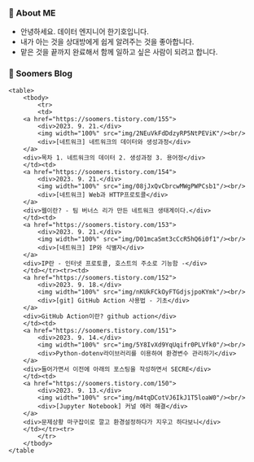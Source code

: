 ### 💬 About ME

- 안녕하세요. 데이터 엔지니어 한기호입니다.
- 내가 아는 것을 상대방에게 쉽게 알려주는 것을 좋아합니다.  
- 맡은 것을 끝까지 완료해서 함께 일하고 싶은 사람이 되려고 합니다.

### 🌱 Soomers Blog



    <table>
        <tbody>
            <tr>
            <td>
        <a href="https://soomers.tistory.com/155">
            <div>2023. 9. 21.</div>
            <img width="100%" src="img/2NEuVkFdDdzyRP5NtPEViK"/><br/>
            <div>[네트워크] 네트워크의 데이터와 생성과정</div>
        </a>
        <div>목차 1. 네트워크의 데이터 2. 생성과정 3. 용어정</div>
        </td><td>
        <a href="https://soomers.tistory.com/154">
            <div>2023. 9. 21.</div>
            <img width="100%" src="img/08jJxQvCbrcwMWgPWPCsb1"/><br/>
            <div>[네트워크] Web과 HTTP프로토콜</div>
        </a>
        <div>웹이란? - 팀 버너스 리가 만든 네트워크 생태계이다.</div>
        </td><td>
        <a href="https://soomers.tistory.com/153">
            <div>2023. 9. 21.</div>
            <img width="100%" src="img/D01mcaSmt3cCcR5hQ6i0f1"/><br/>
            <div>[네트워크] IP와 식별자</div>
        </a>
        <div>IP란 - 인터넷 프로토콜, 호스트의 주소로 기능함 -</div>
        </td></tr><tr><td>
        <a href="https://soomers.tistory.com/152">
            <div>2023. 9. 18.</div>
            <img width="100%" src="img/nKUkFCkOyFTGdjsjpoKYmk"/><br/>
            <div>[git] GitHub Action 사용법 - 기초</div>
        </a>
        <div>GitHub Action이란? github action</div>
        </td><td>
        <a href="https://soomers.tistory.com/151">
            <div>2023. 9. 14.</div>
            <img width="100%" src="img/5Y8IvXd9YqUqifr0PLVfk0"/><br/>
            <div>Python-dotenv라이브러리를 이용하여 환경변수 관리하기</div>
        </a>
        <div>들어가면서 이전에 아래의 포스팅을 작성하면서 SECRE</div>
        </td><td>
        <a href="https://soomers.tistory.com/150">
            <div>2023. 9. 13.</div>
            <img width="100%" src="img/m4tqDCotVJ6IkJ1T5loaW0"/><br/>
            <div>[Jupyter Notebook] 커널 에러 해결</div>
        </a>
        <div>문제상황 마구잡이로 깔고 환경설정하다가 지우고 하다보니</div>
        </td></tr><tr>
            </tr>
        </tbody>
    </table
    